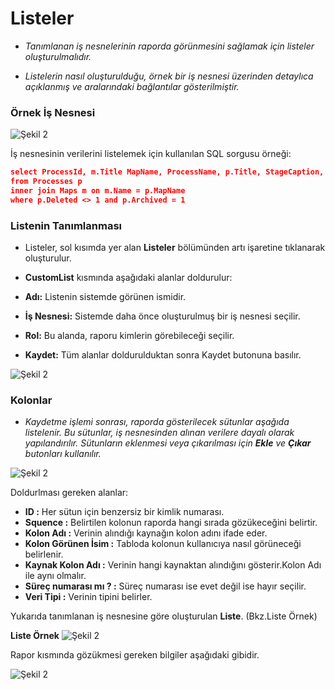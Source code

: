 # Listeler

- _Tanımlanan iş nesnelerinin raporda görünmesini sağlamak için listeler oluşturulmalıdır._

 - _Listelerin nasıl oluşturulduğu, örnek bir iş nesnesi üzerinden detaylıca açıklanmış ve aralarındaki bağlantılar gösterilmiştir._



### Örnek İş Nesnesi


![Şekil 2](/TimyaBPM-Documents/rapor.png) 


İş nesnesinin verilerini listelemek için kullanılan SQL sorgusu örneği: 
```json
select ProcessId, m.Title MapName, ProcessName, p.Title, StageCaption, CreatedTime, UpdatedTime, DoubleField1, StringField1, StringField2 
from Processes p 
inner join Maps m on m.Name = p.MapName 
where p.Deleted <> 1 and p.Archived = 1
```
### Listenin Tanımlanması

 - Listeler, sol kısımda yer alan **Listeler** bölümünden artı işaretine tıklanarak oluşturulur.

 - **CustomList** kısmında aşağıdaki alanlar doldurulur:

- **Adı:** Listenin sistemde görünen ismidir.
- **İş Nesnesi:** Sistemde daha önce oluşturulmuş bir iş nesnesi seçilir.
- **Rol:** Bu alanda, raporu kimlerin görebileceği seçilir.
- **Kaydet:** Tüm alanlar doldurulduktan sonra Kaydet butonuna basılır.

![Şekil 2](/TimyaBPM-Documents/liste65.png) 

### Kolonlar

 - _Kaydetme işlemi sonrası, raporda gösterilecek sütunlar aşağıda listelenir. Bu sütunlar, iş nesnesinden alınan verilere dayalı olarak yapılandırılır. Sütunların eklenmesi veya çıkarılması için **Ekle** ve **Çıkar** butonları kullanılır._

![Şekil 2](/TimyaBPM-Documents/liste100.png) 

Doldurlması gereken alanlar:

- **ID :** Her sütun için benzersiz bir kimlik numarası.
- **Squence :** Belirtilen kolonun raporda hangi sırada gözükeceğini belirtir.
- **Kolon Adı :** Verinin alındığı kaynağın kolon adını ifade eder.
- **Kolon Görünen İsim :** Tabloda kolonun kullanıcıya nasıl görüneceği belirlenir.
- **Kaynak Kolon Adı :** Verinin hangi kaynaktan alındığını gösterir.Kolon Adı ile aynı olmalır.
- **Süreç numarası mı ? :** Süreç numarası ise evet değil ise hayır seçilir.
- **Veri Tipi :** Verinin tipini belirler.

Yukarıda tanımlanan iş nesnesine göre oluşturulan **Liste**. (Bkz.Liste Örnek)


**Liste Örnek**
![Şekil 2](/TimyaBPM-Documents/rapor2.png) 



Rapor kısmında gözükmesi gereken bilgiler aşağıdaki gibidir.

![Şekil 2](/TimyaBPM-Documents/rapor3.png) 
